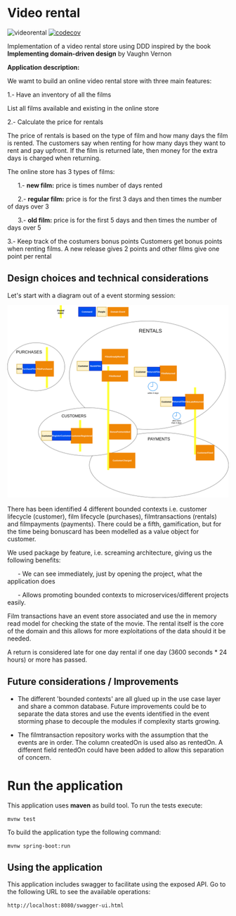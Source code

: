 # Video rental

![videorental](https://github.com/mostrovoi/videorental/workflows/videorental/badge.svg)
[![codecov](https://codecov.io/gh/mostrovoi/videorental/branch/master/graph/badge.svg)](https://codecov.io/gh/mostrovoi/videorental)

Implementation of a video rental store using DDD inspired by the book
**Implementing domain-driven design** by Vaughn Vernon


**Application description:**

We wamt to build an online video rental store with three main features:

1.- Have an inventory of all the films

  List all films available and existing in the online store  

2.- Calculate the price for rentals 

The price of rentals is based on the type of film and how many days the film is rented. The customers say when renting for how many days they want to rent and pay upfront. If the film is returned late, then money for the extra days is charged when returning.

The online store has 3 types of films: 

&nbsp;&nbsp;&nbsp;&nbsp;&nbsp;&nbsp;1.- **new film:** price is <PREMIUM PRICE> times number of days rented

&nbsp;&nbsp;&nbsp;&nbsp;&nbsp;&nbsp;2.- **regular film:** price is <BASIC PRICE> for the first 3 days and then <BASIC PRICE> times the number of days over 3

&nbsp;&nbsp;&nbsp;&nbsp;&nbsp;&nbsp;3.- **old film:** price is <BASIC PRICE> for the first 5 days and then <BASIC PRICE> times the number of days over 5

3.- Keep track of the costumers bonus points
  Customers get bonus points when renting films. A new release gives 2 points and other films give one point per rental

## Design choices and technical considerations

Let's start with a diagram out of a event storming session:

![Event storming bounded contexts](https://github.com/mostrovoi/videorental/blob/master/videorental-eventstorming-bcs.png?raw=true)

There has been identified 4 different bounded contexts i.e. customer lifecycle (customer), film lifecycle (purchases), filmtransactions (rentals)  and filmpayments (payments). 
There could be a fifth, gamification, but for the time being bonuscard has been modelled as a value object for customer.

We used package by feature, i.e. screaming architecture, giving us the following benefits:

&nbsp;&nbsp;&nbsp;&nbsp;&nbsp;&nbsp;- We can see immediately, just by opening the project, what the application does 

&nbsp;&nbsp;&nbsp;&nbsp;&nbsp;&nbsp;- Allows promoting bounded contexts to microservices/different projects easily.

Film transactions have an event store associated and use the in memory read model for checking the state of the movie. 
The rental itself is the core of the domain and this allows for more exploitations of the data should it be needed.

A return is considered late for one day rental if one day (3600 seconds * 24 hours) or more has passed.

## Future considerations / Improvements

* The different 'bounded contexts' are all glued up in the use case layer and share a common database. Future improvements could be to separate the data stores and use the events identified in the event storming phase to decouple the modules if complexity starts growing.

* The filmtransaction repository works with the assumption that the events are in order. The column createdOn is used also as rentedOn. A different field rentedOn could have been added to allow this separation of concern. 

# Run the application

This application uses **maven** as build tool. 
To run the tests execute:
```
mvnw test
```

To build the application type the following command:

```
mvnw spring-boot:run
```

## Using the application

This application includes swagger to facilitate using the exposed API. Go to the following URL to see the available operations:

```
http://localhost:8080/swagger-ui.html
```



